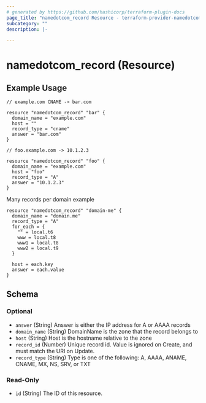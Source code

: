```yaml
---
# generated by https://github.com/hashicorp/terraform-plugin-docs
page_title: "namedotcom_record Resource - terraform-provider-namedotcom"
subcategory: ""
description: |-
  
---
```


# namedotcom_record (Resource)

## Example Usage

```hcl
// example.com CNAME -> bar.com

resource "namedotcom_record" "bar" {
  domain_name = "example.com"
  host = ""
  record_type = "cname"
  answer = "bar.com"
}

// foo.example.com -> 10.1.2.3

resource "namedotcom_record" "foo" {
  domain_name = "example.com"
  host = "foo"
  record_type = "A"
  answer = "10.1.2.3"
}
```

Many records per domain example

```hcl
resource "namedotcom_record" "domain-me" {
  domain_name = "domain.me"
  record_type = "A"
  for_each = {
    "" = local.t6
    www = local.t8
    www1 = local.t8
    www2 = local.t9
  }

  host = each.key
  answer = each.value
}
```

<!-- schema generated by tfplugindocs -->
## Schema

### Optional

- `answer` (String) Answer is either the IP address for A or AAAA records
- `domain_name` (String) DomainName is the zone that the record belongs to
- `host` (String) Host is the hostname relative to the zone
- `record_id` (Number) Unique record id. Value is ignored on Create, and must match the URI on Update.
- `record_type` (String) Type is one of the following: A, AAAA, ANAME, CNAME, MX, NS, SRV, or TXT

### Read-Only

- `id` (String) The ID of this resource.
